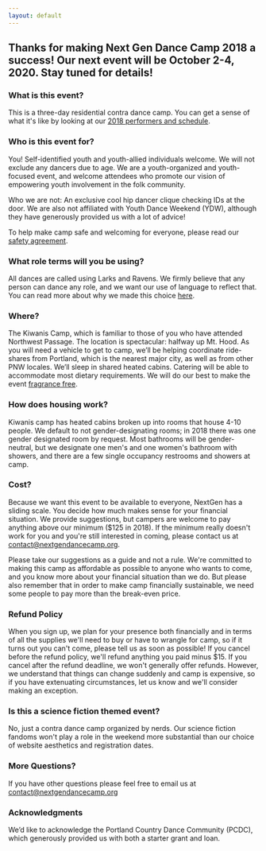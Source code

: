 ```yaml
---
layout: default
---
```

## Thanks for making Next Gen Dance Camp 2018 a success!  Our next event will be October 2-4, 2020. Stay tuned for details!

### What is this event?

This is a three-day residential contra dance camp. You can get a sense of what it's like by looking at our [2018 performers and schedule](/2018.html).

### Who is this event for?

You! Self-identified youth and youth-allied individuals welcome. We will not exclude any dancers due to age. We are a youth-organized and youth-focused event, and welcome attendees who promote our vision of empowering youth involvement in the folk community.

Who we are not: An exclusive cool hip dancer clique checking IDs at the door. We are also not affiliated with Youth Dance Weekend (YDW), although they have generously provided us with a lot of advice!

To help make camp safe and welcoming for everyone, please read our [safety agreement](/safety.html).


### What role terms will you be using?

All dances are called using Larks and Ravens.  We firmly believe that any person can dance any role, and we want our use of language to reflect that.  You can read more about why we made this choice  [here](/larks_and_ravens.html).

### Where?

The Kiwanis Camp, which is familiar to those of you who have attended Northwest Passage. The location is spectacular: halfway up Mt. Hood. As you will need a vehicle to get to camp, we’ll be helping coordinate ride-shares from Portland, which is the nearest major city, as well as from other PNW locales. We’ll sleep in shared heated cabins. Catering will be able to accommodate most dietary requirements. We will do our best to make the event [fragrance free](/fragrance_free.html).

### How does housing work?

Kiwanis camp has heated cabins broken up into rooms that house 4-10 people.  We default to not gender-designating rooms; in 2018 there was one gender designated room by request.  Most bathrooms will be gender-neutral, but we designate one men's and one women's bathroom with showers, and there are a few single occupancy restrooms and showers at camp.

### Cost?

Because we want this event to be available to everyone, NextGen has a sliding scale. You decide how much makes sense for your financial situation.  We provide suggestions, but campers are welcome to pay anything above our minimum ($125 in 2018).  If the minimum really doesn't work for you and you're still interested in coming, please contact us at contact@nextgendancecamp.org.

Please take our suggestions as a guide and not a rule.  We're committed to making this camp as affordable as possible to anyone who wants to come, and you know more about your financial situation than we do.  But please also remember that in order to make camp financially sustainable, we need some people to pay more than the break-even price.

### Refund Policy

When you sign up, we plan for your presence both financially and in terms of all the supplies we'll need to buy or have to wrangle for camp, so if it turns out you can't come, please tell us as soon as possible!  If you cancel before the refund policy, we'll refund anything you paid minus $15.  If you cancel after the refund deadline, we won't generally offer refunds.  However, we understand that things can change suddenly and camp is expensive, so if you have extenuating circumstances, let us know and we'll consider making an exception.

### Is this a science fiction themed event?

No, just a contra dance camp organized by nerds.  Our science fiction fandoms won't play a role in the weekend more substantial than our choice of website aesthetics and registration dates.

### More Questions?
If you have other questions please feel free to email us at contact@nextgendancecamp.org


### Acknowledgments
We’d like to acknowledge the Portland Country Dance Community (PCDC), which generously provided us with both a starter grant and loan.
